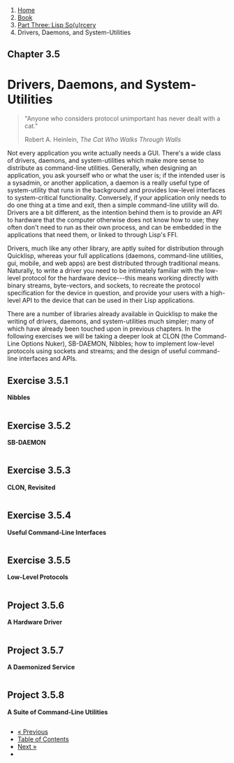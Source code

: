 <ol class="breadcrumb">
  <li><a href="/">Home</a></li>
  <li><a href="/book/">Book</a></li>
  <li><a href="/book/3-00-00-overview/">Part Three: Lisp So(u)rcery</a></li>
  <li class="active">Drivers, Daemons, and System-Utilities</li>
</ol>

## Chapter 3.5

# Drivers, Daemons, and System-Utilities

> "Anyone who considers protocol unimportant has never dealt with a cat."
> <footer>Robert A. Heinlein, <em>The Cat Who Walks Through Walls</em></footer>

Not every application you write actually needs a GUI.  There's a wide class of drivers, daemons, and system-utilities which make more sense to distribute as command-line utilities.  Generally, when designing an application, you ask yourself who or what the user is; if the intended user is a sysadmin, or another application, a daemon is a really useful type of system-utility that runs in the background and provides low-level interfaces to system-critical functionality.  Conversely, if your application only needs to do one thing at a time and exit, then a simple command-line utility will do.  Drivers are a bit different, as the intention behind them is to provide an API to hardware that the computer otherwise does not know how to use; they often don't need to run as their own process, and can be embedded in the applications that need them, or linked to through Lisp's FFI.

Drivers, much like any other library, are aptly suited for distribution through Quicklisp, whereas your full applications (daemons, command-line utilities, gui, mobile, and web apps) are best distributed through traditional means.  Naturally, to write a driver you need to be intimately familiar with the low-level protocol for the hardware device---this means working directly with binary streams, byte-vectors, and sockets, to recreate the protocol specification for the device in question, and provide your users with a high-level API to the device that can be used in their Lisp applications.

There are a number of libraries already available in Quicklisp to make the writing of drivers, daemons, and system-utilities much simpler; many of which have already been touched upon in previous chapters.  In the following exercises we will be taking a deeper look at CLON (the Command-Line Options Nuker), SB-DAEMON, Nibbles; how to implement low-level protocols using sockets and streams; and the design of useful command-line interfaces and APIs.

## Exercise 3.5.1

**Nibbles**

```lisp

```

## Exercise 3.5.2

**SB-DAEMON**

```lisp

```

## Exercise 3.5.3

**CLON, Revisited**

```lisp

```

## Exercise 3.5.4

**Useful Command-Line Interfaces**

```lisp

```

## Exercise 3.5.5

**Low-Level Protocols**

```lisp

```

## Project 3.5.6

**A Hardware Driver**

```lisp

```

## Project 3.5.7

**A Daemonized Service**

```lisp

```

## Project 3.5.8

**A Suite of Command-Line Utilities**

```lisp

```

<ul class="pager">
  <li class="previous"><a href="/book/3-04-00-gui.md">&laquo; Previous</a></li>
  <li><a href="/book/">Table of Contents</a></li>
  <li class="next"><a href="/book/3-06-00-reverse-engineering.md">Next &raquo;</a><li>
</ul>
